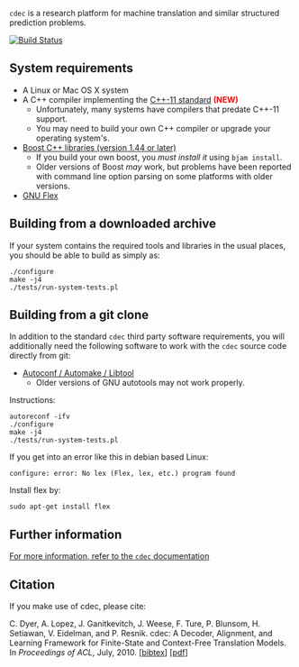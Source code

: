 `cdec` is a research platform for machine translation and similar structured prediction problems.

[![Build Status](https://travis-ci.org/redpony/cdec.svg?branch=master)](https://travis-ci.org/redpony/cdec)

## System requirements 

- A Linux or Mac OS X system
- A C++ compiler implementing the [C++-11 standard](http://www.stroustrup.com/C++11FAQ.html) <font color="red"><b>(NEW)</b></font>
    - Unfortunately, many systems have compilers that predate C++-11 support.
    - You may need to build your own C++ compiler or upgrade your operating system's.
- [Boost C++ libraries (version 1.44 or later)](http://www.boost.org/)
    - If you build your own boost, you _must install it_ using `bjam install`.
    - Older versions of Boost _may_ work, but problems have been reported with command line option parsing on some platforms with older versions.
- [GNU Flex](http://flex.sourceforge.net/)

## Building from a downloaded archive

If your system contains the required tools and libraries in the usual places, you should be able to build as simply as:

    ./configure
    make -j4
    ./tests/run-system-tests.pl

## Building from a git clone

In addition to the standard `cdec` third party software requirements, you will additionally need the following software to work with the `cdec` source code directly from git:

- [Autoconf / Automake / Libtool](http://www.gnu.org/software/autoconf/)
    - Older versions of GNU autotools may not work properly.

Instructions:

    autoreconf -ifv
    ./configure
    make -j4
    ./tests/run-system-tests.pl

If you get into an error like this in debian based Linux:

    configure: error: No lex (Flex, lex, etc.) program found

Install flex by:
    
    sudo apt-get install flex


## Further information

[For more information, refer to the `cdec` documentation](http://www.cdec-decoder.org)

## Citation

If you make use of cdec, please cite:

C. Dyer, A. Lopez, J. Ganitkevitch, J. Weese, F. Ture, P. Blunsom, H. Setiawan, V. Eidelman, and P. Resnik. cdec: A Decoder, Alignment, and Learning Framework for Finite-State and Context-Free Translation Models. In *Proceedings of ACL*, July, 2010. [[bibtex](http://www.cdec-decoder.org/cdec.bibtex.txt)] [[pdf](http://www.aclweb.org/anthology/P/P10/P10-4002.pdf)]
